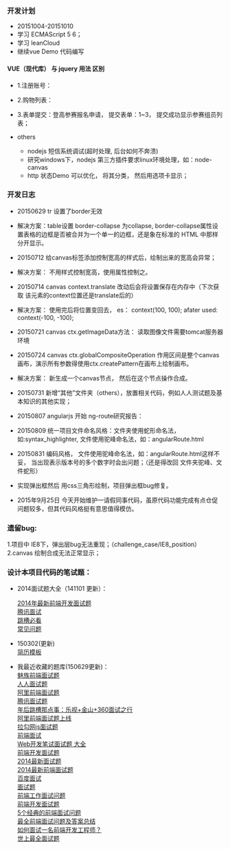 ### 开发计划
* 20151004-20151010
* 学习 ECMAScript 5 6；
* 学习 leanCloud
* 继续vue Demo 代码编写
  
#### VUE（现代库） 与 jquery 用法 区别 
* 1.注册账号：
* 2.购物列表：
* 3.表单提交：登高参赛报名申请， 提交表单：1~3， 提交成功显示参赛组员列表；
  
* others
  * nodejs 短信系统调试(超时处理, 后台如何不奔溃)
  * 研究windows下，nodejs 第三方插件要求linux环境处理，如：node-canvas
  * http 状态Demo 可以优化， 将其分类， 然后用选项卡显示；

### 开发日志

* 20150629 tr 设置了border无效
* 解决方案：table设置 border-collapse 为collapse, border-collapse属性设置表格的边框是否被合并为一个单一的边框，还是象在标准的 HTML 中那样分开显示。

* 20150712 给canvas标签添加控制宽高的样式后，绘制出来的宽高会异常；
* 解决方案： 不用样式控制宽高，使用属性控制之。

* 20150714 canvas context.translate 改动后会将设置保存在内存中（下次获取 该元素的context位置还是translate后的）
* 解决方案： 使用完后将位置变回去， es： context(100, 100); afater used: context(-100, -100);

* 20150721 canvas ctx.getImageData方法： 读取图像文件需要tomcat服务器环境
* 20150724 canvas ctx.globalCompositeOperation 作用区间是整个canvas画布，演示所有参数得使用ctx.createPattern在画布上绘制画布。
* 解决方案： 新生成一个canvas节点， 然后在这个节点操作合成。

* 20150731 新增“其他”文件夹（others），放置相关代码，例如人人测试题及基本知识的其他实现；

* 20150807 angularjs 开始 ng-route研究报告：

* 20150809 统一项目文件命名风格：文件夹使用蛇形命名法，如:syntax_highlighter, 文件使用驼峰命名法，如：angularRoute.html

* 20150831 编码风格， 文件使用驼峰命名法，如：angularRoute.html这样不妥， 当出现表示版本号的多个数字时会出问题；（还是得改回 文件夹驼峰、文件蛇形）

* 实现弹出框然后 用css三角形绘制，项目弹出框bug修复。
* 2015年9月25日 今天开始维护一请假同事代码，虽原代码功能完成有点仓促问题较多，但其代码风格挺有意思值得模仿。

### 遗留bug:
1.项目中 IE8下，弹出层bug无法重现；（challenge_case/IE8_position）
2.canvas 绘制合成无法正常显示；

### 设计本项目代码的笔试题：

* 2014面试题大全（141101 更新）：
  
  [2014年最新前端开发面试题](http://clisvoi.blog.163.com/blog/static/2014980502014327104119515/)  
  [腾讯面试](http://www.w3cfuns.com/article-5598237-1-1.html)  
  [跳槽必看](http://developer.51cto.com/art/201202/314618.htm)  
  [常见问题](http://www.csdn.net/article/2012-10-18/2810902-Front-end-Developer-Interview-Questions)  

* 150302(更新)  
  [简历模板](https://github.com/hacke2/ResumeSample)


* 我最近收藏的题库(150629更新)：  
  [魅族前端面试题](http://weibo.com/p/1001603857375168721423)  
  [人人面试题](http://www.w3cfuns.com/thread-5591957-1-1.html)  
  [阿里前端面试题](http://www.w3cfuns.com/thread-5598563-2-1.html)  
  [腾讯面试题](http://www.w3cfuns.com/article-5599657-1-1.html)   
  [年后跳槽那点事：乐视+金山+360面试之行](http://www.cnblogs.com/lvdabao/p/3660707.html)  
  [阿里前端面试题上线](http://fatesinger.com/2722.html)  
  [拉勾网js面试题](http://www.cnblogs.com/52cik/p/js-question-lg.html)  
  [前端面试](http://www.cnblogs.com/allenxing/p/3724382.html)  
  [Web开发笔试面试题 大全](http://mianshiti.diandian.com/)  
  [前端开发面试题](http://segmentfault.com/a/1190000000465431)  
  [2014最新面试题](http://www.html-js.com/article/1743)  
  [2014最新前端面试题](https://github.com/markyun/My-blog/tree/master/Front-end-Developer-Questions)  
  [百度面试](https://github.com/fex-team/interview-questions)  
  [面试题](http://www.w3cfuns.com/forum.php?mod=forumdisplay&fid=51&filter=typeid&typeid=177)  
  [前端工作面试问题](https://github.com/darcyclarke/Front-end-Developer-Interview-Questions/tree/master/Chinese)  
  [前端开发面试题](http://segmentfault.com/a/1190000000465431)  
  [5个经典的前端面试问题](http://ourjs.com/detail/5%E4%B8%AA%E7%BB%8F%E5%85%B8%E7%9A%84%E5%89%8D%E7%AB%AF%E9%9D%A2%E8%AF%95%E9%97%AE%E9%A2%98)  
  [最全前端面试问题及答案总结](http://segmentfault.com/a/1190000002562454)  
  [如何面试一名前端开发工程师？](http://www.html-js.com/article/Large-search-front-team-column%202961)  
  [世上最全面试题](https://github.com/hawx1993/Front-end-Interview-questions)  

  